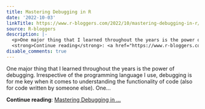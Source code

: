 ```yaml
---
title: Mastering Debugging in R
date: '2022-10-03'
linkTitle: https://www.r-bloggers.com/2022/10/mastering-debugging-in-r/
source: R-bloggers
description: |-
  <p>One major thing that I learned throughout the years is the power of debugging. Irrespective of the programming language I use, debugging is for me key when it comes to understanding the functionality of code (also for code written by someone else). One...</p>
  <strong>Continue reading</strong>: <a href="https://www.r-bloggers.com/2022/10/mastering-debugging-in-r/">Mastering Debugging in ...
disable_comments: true
---
```

<p>One major thing that I learned throughout the years is the power of debugging. Irrespective of the programming language I use, debugging is for me key when it comes to understanding the functionality of code (also for code written by someone else). One...</p>
<strong>Continue reading</strong>: <a href="https://www.r-bloggers.com/2022/10/mastering-debugging-in-r/">Mastering Debugging in ...